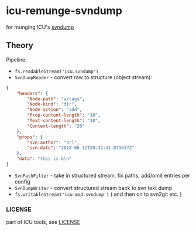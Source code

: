 # icu-remunge-svndump

for munging ICU's [svndump](http://svn.apache.org/repos/asf/subversion/trunk/notes/dump-load-format.txt)

## Theory

Pipeline:

- `fs.readableStream('icu.svndump')`
- `SvnDumpReader` - convert raw to structure (object stream):

```json
{
    "headers": {
        "Node-path": "a/tags",
        "Node-kind": "dir",
        "Node-action": "add",
        "Prop-content-length": "10",
        "Text-content-length": "10",
        "Content-length": "20"
    },
    "props": {
        "svn:author": "srl",
        "svn:date": "2018-06-12T20:32:41.873637Z"
    },
    "data": "this is b\n"
}
```
- `SvnPathFilter` - take in structured stream, fix paths, add/omit entries per config
- `SvnDumpWriter` - convert structured stream back to svn text dump 
- `fs.writableStream('icu-mod.svndump')` ( and then on to svn2git etc. )


### LICENSE

part of ICU tools, see [LICENSE](./LICENSE)